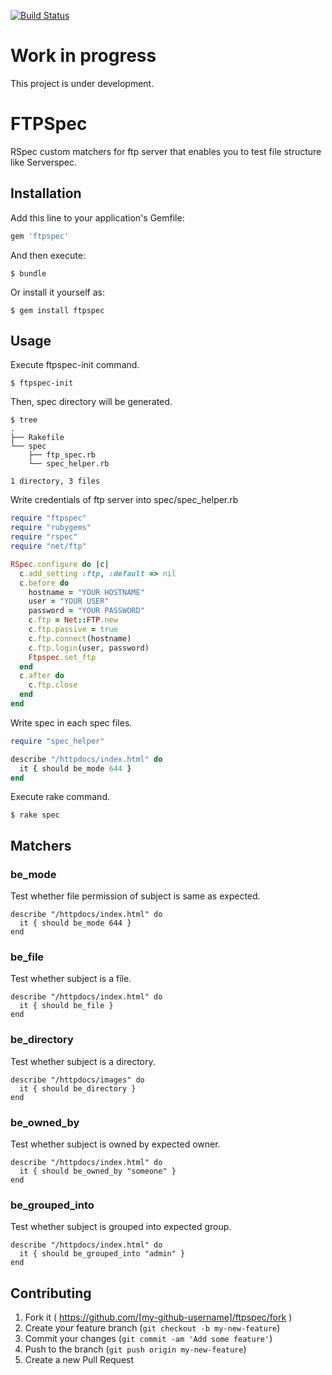 [![Build Status](https://travis-ci.org/suzuki86/ftpspec.svg?branch=master)](https://travis-ci.org/suzuki86/ftpspec)

# Work in progress

This project is under development.

# FTPSpec

RSpec custom matchers for ftp server that enables you to test file structure like Serverspec.

## Installation

Add this line to your application's Gemfile:

```ruby
gem 'ftpspec'
```

And then execute:

```
$ bundle
```

Or install it yourself as:

```
$ gem install ftpspec
```

## Usage

Execute ftpspec-init command.

```
$ ftpspec-init
```

Then, spec directory will be generated.

```
$ tree
.
├── Rakefile
└── spec
    ├── ftp_spec.rb
    └── spec_helper.rb

1 directory, 3 files
```

Write credentials of ftp server into spec/spec_helper.rb

```ruby
require "ftpspec"
require "rubygems"
require "rspec"
require "net/ftp"

RSpec.configure do |c| 
  c.add_setting :ftp, :default => nil 
  c.before do
    hostname = "YOUR HOSTNAME"
    user = "YOUR USER"
    password = "YOUR PASSWORD"
    c.ftp = Net::FTP.new
    c.ftp.passive = true
    c.ftp.connect(hostname)
    c.ftp.login(user, password)
    Ftpspec.set_ftp
  end 
  c.after do
    c.ftp.close
  end 
end
```

Write spec in each spec files.

```ruby
require "spec_helper"

describe "/httpdocs/index.html" do
  it { should be_mode 644 }
end
```

Execute rake command.

```
$ rake spec
```

## Matchers

### be_mode

Test whether file permission of subject is same as expected.

```
describe "/httpdocs/index.html" do
  it { should be_mode 644 }
end
```

### be_file

Test whether subject is a file.

```
describe "/httpdocs/index.html" do
  it { should be_file }
end
```

### be_directory

Test whether subject is a directory.

```
describe "/httpdocs/images" do
  it { should be_directory }
end
```

### be_owned_by

Test whether subject is owned by expected owner.

```
describe "/httpdocs/index.html" do
  it { should be_owned_by "someone" }
end
```

### be_grouped_into

Test whether subject is grouped into expected group.

```
describe "/httpdocs/index.html" do
  it { should be_grouped_into "admin" }
end
```

## Contributing

1. Fork it ( https://github.com/[my-github-username]/ftpspec/fork )
2. Create your feature branch (`git checkout -b my-new-feature`)
3. Commit your changes (`git commit -am 'Add some feature'`)
4. Push to the branch (`git push origin my-new-feature`)
5. Create a new Pull Request
